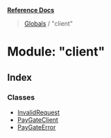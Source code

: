 **[Reference Docs](../README.md)**

> [Globals](../README.md) / "client"

# Module: "client"

## Index

### Classes

- [InvalidRequest](../classes/_client_.invalidrequest.md)
- [PayGateClient](../classes/_client_.paygateclient.md)
- [PayGateError](../classes/_client_.paygateerror.md)
